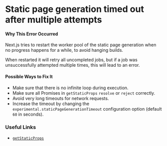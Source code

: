 # Static page generation timed out after multiple attempts

#### Why This Error Occurred

Next.js tries to restart the worker pool of the static page generation when no progress happens for a while, to avoid hanging builds.

When restarted it will retry all uncompleted jobs, but if a job was unsuccessfully attempted multiple times, this will lead to an error.

#### Possible Ways to Fix It

- Make sure that there is no infinite loop during execution.
- Make sure all Promises in `getStaticProps` `resolve` or `reject` correctly.
- Avoid very long timeouts for network requests.
- Increase the timeout by changing the `experimental.staticPageGenerationTimeout` configuration option (default `60` in seconds).

### Useful Links

- [`getStaticProps`](https://nextjs.org/docs/basic-features/data-fetching#getstaticprops-static-generation)
